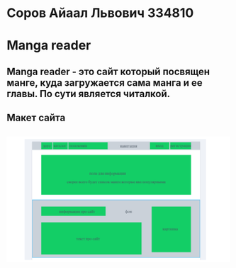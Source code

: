 # Соров Айаал Львович 334810
# Manga reader
## Manga reader - это сайт который посвящен манге, куда загружается сама манга и ее главы. По сути является читалкой.
## Макет сайта
## ![image](https://github.com/ms3bs/web_project/blob/main/img/layout.png)
